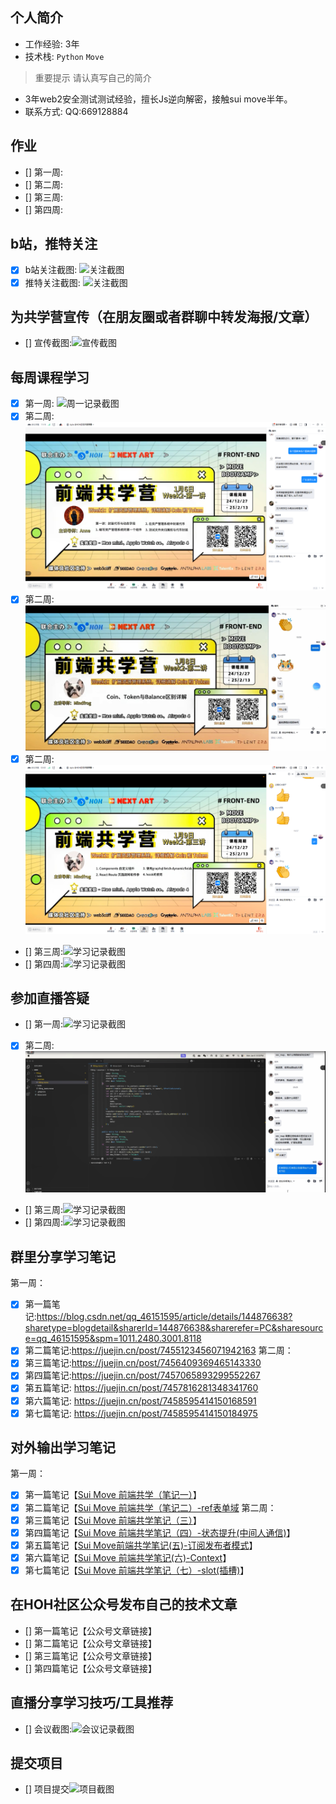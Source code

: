 ## 个人简介
- 工作经验: 3年
- 技术栈: `Python` `Move`
> 重要提示 请认真写自己的简介
- 3年web2安全测试测试经验，擅长Js逆向解密，接触sui move半年。
- 联系方式: QQ:669128884



## 作业
- [] 第一周:
- [] 第二周:
- [] 第三周:
- [] 第四周:



## b站，推特关注

- [x] b站关注截图: ![关注截图](./images/bilibili_follow.png)
- [x] 推特关注截图: ![关注截图](./images/x_follow.png)

## 为共学营宣传（在朋友圈或者群聊中转发海报/文章）

- [] 宣传截图:![宣传截图](./images/你的图片地址)

## 每周课程学习

- [x] 第一周:
    ![周一记录截图](./images/first_move_study.png)
- [x] 第二周:![周一截图](./images/week2_zhibo.png)
- [x] 第二周:![周三截图](./images/week2_zb0108.png)
- [x] 第二周:![周四截图](./images/week2_zb0109.png)
- [] 第三周:![学习记录截图](./images/你的图片地址)
- [] 第四周:![学习记录截图](./images/你的图片地址)

## 参加直播答疑

- [] 第一周:![学习记录截图](./images/你的图片地址)
- [x] 第二周:![学习记录截图](./images/week2_question.png)
- [] 第三周:![学习记录截图](./images/你的图片地址)
- [] 第四周:![学习记录截图](./images/你的图片地址)

## 群里分享学习笔记

第一周：
- [x] 第一篇笔记:https://blog.csdn.net/qq_46151595/article/details/144876638?sharetype=blogdetail&sharerId=144876638&sharerefer=PC&sharesource=qq_46151595&spm=1011.2480.3001.8118
- [x] 第二篇笔记:https://juejin.cn/post/7455123456071942163
第二周：
- [x] 第三篇笔记:https://juejin.cn/post/7456409369465143330
- [x] 第四篇笔记:https://juejin.cn/post/7457065893299552267
- [x] 第五篇笔记: https://juejin.cn/post/7457816281348341760
- [x] 第六篇笔记: https://juejin.cn/post/7458595414150168591
- [x] 第七篇笔记: https://juejin.cn/post/7458595414150184975

## 对外输出学习笔记
第一周：
- [x] 第一篇笔记【[Sui Move 前端共学（笔记一）](https://blog.csdn.net/qq_46151595/article/details/144876638?sharetype=blogdetail&sharerId=144876638&sharerefer=PC&sharesource=qq_46151595&spm=1011.2480.3001.8118)】
- [x] 第二篇笔记【[Sui Move 前端共学（笔记二）-ref表单域](https://juejin.cn/post/7455123456071942163)
第二周：
- [x] 第三篇笔记【[Sui Move 前端共学笔记（三）](https://juejin.cn/post/7456409369465143330)】
- [x] 第四篇笔记【[Sui Move 前端共学笔记（四）-状态提升(中间人通信)](https://juejin.cn/post/7457065893299552267)】
- [x] 第五篇笔记【[Sui Move前端共学笔记(五)-订阅发布者模式](https://juejin.cn/post/7457816281348341760)】
- [x] 第六篇笔记【[Sui Move 前端共学笔记(六)-Context](https://juejin.cn/post/7458595414150168591)】
- [x] 第七篇笔记【[Sui Move 前端共学笔记（七）-slot(插槽)](https://juejin.cn/post/7458595414150184975)】

## 在HOH社区公众号发布自己的技术文章

- [] 第一篇笔记【公众号文章链接】
- [] 第二篇笔记【公众号文章链接】
- [] 第三篇笔记【公众号文章链接】
- [] 第四篇笔记【公众号文章链接】

## 直播分享学习技巧/工具推荐

- [] 会议截图:![会议记录截图](./images/你的图片地址)

## 提交项目

- [] 项目提交![项目截图](./images/你的图片地址)


